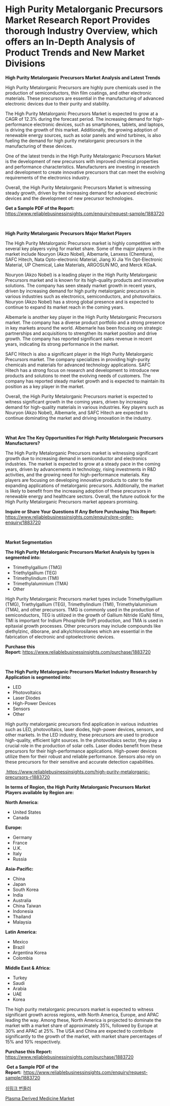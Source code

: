 <p><h1>High Purity Metalorganic Precursors Market Research Report Provides thorough Industry Overview, which offers an In-Depth Analysis of Product Trends and New Market Divisions</h1></p><p><strong>High Purity Metalorganic Precursors Market Analysis and Latest Trends</strong></p>
<p><p>High Purity Metalorganic Precursors are highly pure chemicals used in the production of semiconductors, thin film coatings, and other electronic materials. These precursors are essential in the manufacturing of advanced electronic devices due to their purity and stability.</p><p>The High Purity Metalorganic Precursors Market is expected to grow at a CAGR of 12.3% during the forecast period. The increasing demand for high-performance electronic devices, such as smartphones, tablets, and laptops, is driving the growth of this market. Additionally, the growing adoption of renewable energy sources, such as solar panels and wind turbines, is also fueling the demand for high purity metalorganic precursors in the manufacturing of these devices.</p><p>One of the latest trends in the High Purity Metalorganic Precursors Market is the development of new precursors with improved chemical properties and performance characteristics. Manufacturers are investing in research and development to create innovative precursors that can meet the evolving requirements of the electronics industry.</p><p>Overall, the High Purity Metalorganic Precursors Market is witnessing steady growth, driven by the increasing demand for advanced electronic devices and the development of new precursor technologies.</p></p>
<p><strong>Get a Sample PDF of the Report:&nbsp;</strong> <a href="https://www.reliablebusinessinsights.com/enquiry/request-sample/1883720">https://www.reliablebusinessinsights.com/enquiry/request-sample/1883720</a></p>
<p>&nbsp;</p>
<p><strong>High Purity Metalorganic Precursors Major Market Players</strong></p>
<p><p>The High Purity Metalorganic Precursors market is highly competitive with several key players vying for market share. Some of the major players in the market include Nouryon (Akzo Nobel), Albemarle, Lanxess (Chemtura), SAFC Hitech, Nata Opto-electronic Material, Jiang Xi Jia Yin Opt-Electronic Material, UP Chemical, Lake Materials, ARGOSUN MO, and Merck KGaA. </p><p>Nouryon (Akzo Nobel) is a leading player in the High Purity Metalorganic Precursors market and is known for its high-quality products and innovative solutions. The company has seen steady market growth in recent years, driven by increasing demand for high purity metalorganic precursors in various industries such as electronics, semiconductors, and photovoltaics. Nouryon (Akzo Nobel) has a strong global presence and is expected to continue to expand its market reach in the coming years.</p><p>Albemarle is another key player in the High Purity Metalorganic Precursors market. The company has a diverse product portfolio and a strong presence in key markets around the world. Albemarle has been focusing on strategic partnerships and acquisitions to strengthen its market position and drive growth. The company has reported significant sales revenue in recent years, indicating its strong performance in the market.</p><p>SAFC Hitech is also a significant player in the High Purity Metalorganic Precursors market. The company specializes in providing high-purity chemicals and materials for advanced technology applications. SAFC Hitech has a strong focus on research and development to introduce new products and solutions to meet the evolving needs of customers. The company has reported steady market growth and is expected to maintain its position as a key player in the market.</p><p>Overall, the High Purity Metalorganic Precursors market is expected to witness significant growth in the coming years, driven by increasing demand for high-quality materials in various industries. Key players such as Nouryon (Akzo Nobel), Albemarle, and SAFC Hitech are expected to continue dominating the market and driving innovation in the industry.</p></p>
<p>&nbsp;</p>
<p><strong>What Are The Key Opportunities For High Purity Metalorganic Precursors Manufacturers?</strong></p>
<p><p>The High Purity Metalorganic Precursors market is witnessing significant growth due to increasing demand in semiconductor and electronics industries. The market is expected to grow at a steady pace in the coming years, driven by advancements in technology, rising investments in R&D activities, and the growing need for high-performance materials. Key players are focusing on developing innovative products to cater to the expanding applications of metalorganic precursors. Additionally, the market is likely to benefit from the increasing adoption of these precursors in renewable energy and healthcare sectors. Overall, the future outlook for the High Purity Metalorganic Precursors market appears promising.</p></p>
<p><strong>Inquire or Share Your Questions If Any Before Purchasing This Report:</strong> <a href="https://www.reliablebusinessinsights.com/enquiry/pre-order-enquiry/1883720">https://www.reliablebusinessinsights.com/enquiry/pre-order-enquiry/1883720</a></p>
<p>&nbsp;</p>
<p><strong>Market Segmentation</strong></p>
<p><strong>The High Purity Metalorganic Precursors Market Analysis by types is segmented into:</strong></p>
<p><ul><li>Trimethylgallium (TMG)</li><li>Triethylgallium (TEG)</li><li>Trimethylindium (TMI)</li><li>Trimethylaluminium (TMA)</li><li>Other</li></ul></p>
<p><p>High Purity Metalorganic Precursors market types include Trimethylgallium (TMG), Triethylgallium (TEG), Trimethylindium (TMI), Trimethylaluminium (TMA), and other precursors. TMG is commonly used in the production of semiconductors, TEG is utilized in the growth of Gallium Nitride (GaN) films, TMI is important for Indium Phosphide (InP) production, and TMA is used in epitaxial growth processes. Other precursors may include compounds like diethylzinc, diborane, and alkylchlorosilanes which are essential in the fabrication of electronic and optoelectronic devices.</p></p>
<p><strong>Purchase this Report:&nbsp;</strong><a href="https://www.reliablebusinessinsights.com/purchase/1883720">https://www.reliablebusinessinsights.com/purchase/1883720</a></p>
<p>&nbsp;</p>
<p><strong>The High Purity Metalorganic Precursors Market Industry Research by Application is segmented into:</strong></p>
<p><ul><li>LED</li><li>Photovoltaics</li><li>Laser Diodes</li><li>High-Power Devices</li><li>Sensors</li><li>Other</li></ul></p>
<p><p>High purity metalorganic precursors find application in various industries such as LED, photovoltaics, laser diodes, high-power devices, sensors, and other markets. In the LED industry, these precursors are used to produce high-quality, efficient light sources. In the photovoltaics sector, they play a crucial role in the production of solar cells. Laser diodes benefit from these precursors for their high-performance applications. High-power devices utilize them for their robust and reliable performance. Sensors also rely on these precursors for their sensitive and accurate detection capabilities.</p></p>
<p><a href="https://www.reliablebusinessinsights.com/high-purity-metalorganic-precursors-r1883720">&nbsp;https://www.reliablebusinessinsights.com/high-purity-metalorganic-precursors-r1883720</a></p>
<p><strong>In terms of Region, the High Purity Metalorganic Precursors Market Players available by Region are:</strong></p>
<p>
    <p> <strong> North America: </strong>
        <ul>
            <li>United States</li>
            <li>Canada</li>
        </ul>
        </p> 
    <p> <strong> Europe: </strong>
        <ul>
            <li>Germany</li>
            <li>France</li>
            <li>U.K.</li>
            <li>Italy</li>
            <li>Russia</li>
        </ul>
        </p> 
    <p> <strong> Asia-Pacific: </strong>
        <ul>
            <li>China</li>
            <li>Japan</li>
            <li>South Korea</li>
            <li>India</li>
            <li>Australia</li>
            <li>China Taiwan</li>
            <li>Indonesia</li>
            <li>Thailand</li>
            <li>Malaysia</li>
        </ul>
        </p> 
    <p> <strong> Latin America: </strong>
        <ul>
            <li>Mexico</li>
            <li>Brazil</li>
            <li>Argentina Korea</li>
            <li>Colombia</li>
        </ul>
        </p> 
    <p> <strong> Middle East & Africa: </strong>
        <ul>
            <li>Turkey</li>
            <li>Saudi</li>
            <li>Arabia</li>
            <li>UAE</li>
            <li>Korea</li>
        </ul>
    </p>
    </p>
<p><p>The high purity metalorganic precursors market is expected to witness significant growth across regions, with North America, Europe, and APAC leading the way. Among these, North America is projected to dominate the market with a market share of approximately 35%, followed by Europe at 30% and APAC at 25%. The USA and China are expected to contribute significantly to the growth of the market, with market share percentages of 15% and 10% respectively.</p></p>
<p><strong>Purchase this Report: </strong><a href="https://www.reliablebusinessinsights.com/purchase/1883720">https://www.reliablebusinessinsights.com/purchase/1883720</a></p>
<p>&nbsp;<strong>Get a Sample PDF of the Report:&nbsp;&nbsp;</strong><a href="https://www.reliablebusinessinsights.com/enquiry/request-sample/1883720">https://www.reliablebusinessinsights.com/enquiry/request-sample/1883720</a></p>
<p><strong></strong></p>
<p><p><a href="https://github.com/marufmohassin05/Market-Research-Report-List-1/blob/main/72663609351.md">쉬링크 번들러</a></p><p><a href="https://issuu.com/reportprime-2/docs/plasma-derived-medicine-market-size-2030.pptx">Plasma Derived Medicine Market</a></p></p>